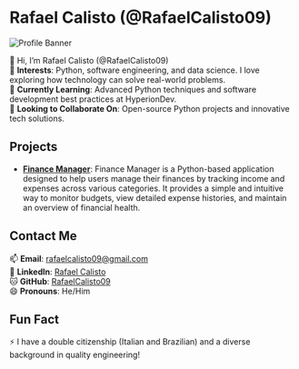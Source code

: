 # Rafael Calisto (@RafaelCalisto09)
![Profile Banner](link_to_image) <!-- Optional: Add a profile banner image -->

👋 Hi, I’m Rafael Calisto (@RafaelCalisto09)  
👀 **Interests**: Python, software engineering, and data science. I love exploring how technology can solve real-world problems.  
🌱 **Currently Learning**: Advanced Python techniques and software development best practices at HyperionDev.  
💞️ **Looking to Collaborate On**: Open-source Python projects and innovative tech solutions.  

## Projects
- **[Finance Manager](https://github.com/RafaelCalisto09/Finance_Manager)**: Finance Manager is a Python-based application designed to help users manage their finances by tracking income and expenses across various categories. It provides a simple and intuitive way to monitor budgets, view detailed expense histories, and maintain an overview of financial health.

## Contact Me
📫 **Email**: rafaelcalisto09@gmail.com  
📄 **LinkedIn**: [Rafael Calisto](https://www.linkedin.com/in/rafael-calisto-937b6524)  
🐱 **GitHub**: [RafaelCalisto09](https://github.com/RafaelCalisto09)  
😄 **Pronouns**: He/Him  

## Fun Fact
⚡ I have a double citizenship (Italian and Brazilian) and a diverse background in quality engineering!


